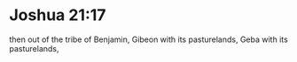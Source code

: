 # Joshua 21:17

then out of the tribe of Benjamin, Gibeon with its pasturelands, Geba with its pasturelands,
